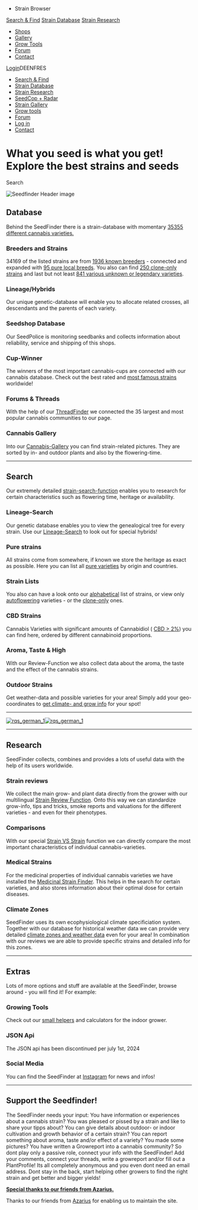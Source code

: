 - Strain Browser

[Search & Find](https://seedfinder.eu/en/search) [Strain Database](https://seedfinder.eu/en/database) [Strain Research](https://seedfinder.eu/en/research)

- [Shops](https://seedfinder.eu/en/seedbanks)
- [Gallery](https://seedfinder.eu/en/cannabis-gallery.html)
- [Grow Tools](https://seedfinder.eu/en/growing)
- [Forum](https://seedfinder.eu/en/board.html)
- [Contact](https://seedfinder.eu/en/contact.html)

[Login](https://seedfinder.eu/en/login)DEENFRES

- [Search & Find](https://seedfinder.eu/en/search)
- [Strain Database](https://seedfinder.eu/en/database)
- [Strain Research](https://seedfinder.eu/en/research)
- [SeedCop + Radar](https://seedfinder.eu/en/seedbanks)
- [Strain Gallery](https://seedfinder.eu/en/cannabis-gallery.html)
- [Grow tools](https://seedfinder.eu/en/growing)
- [Forum](https://seedfinder.eu/en/newsflash)
- [Log in](https://seedfinder.eu/en/login)
- [Contact](https://seedfinder.eu/en/contact.html)

# What you seed is what you get! Explore the best strains and seeds

Search

![Seedfinder Header image](https://assets.seedfinder.eu/build/assets/homepage-header-gnzrxAuZ.png)

## Database

Behind the SeedFinder there is a strain-database with momentary
[35355 different cannabis varieties.](https://seedfinder.eu/en/database/strains)

### Breeders and Strains

34169 of the listed strains are from [1936 known breeders](https://seedfinder.eu/en/database/breeder) \- connected and expanded with [95 pure local breeds](https://seedfinder.eu/en/database/strains/origin). You also can find [250 clone-only strains](https://seedfinder.eu/en/database/strains/cloneonly) and last but not least [841 various unknown or legendary varieties](https://seedfinder.eu/en/database/strains/unknown-or-legendary).


### Lineage/Hybrids

Our unique genetic-database will enable you to allocate related crosses, all descendants and the parents of each variety.


### Seedshop Database

Our SeedPolice is monitoring seedbanks and collects information about reliability, service and shipping of this shops.


### Cup-Winner

The winners of the most important cannabis-cups are connected with our cannabis database. Check out the best rated and [most famous strains](https://seedfinder.eu/en/database/cup-winner) worldwide!


### Forums & Threads

With the help of our [ThreadFinder](https://seedfinder.eu/en/threadfinder/threads.html) we connected the 35 largest and most popular cannabis communities to our page.


### Cannabis Gallery

Into our [Cannabis-Gallery](https://seedfinder.eu/en/cannabis-gallery.html) you can find strain-related pictures. They are sorted by in- and outdoor plants and also by the flowering-time.


* * *

## Search

Our extremely detailed [strain-search-function](https://seedfinder.eu/en/search/extended) enables you to research for certain characteristics such as flowering time, heritage or availability.


### Lineage-Search

Our genetic database enables you to view the genealogical tree for every strain. Use our [Lineage-Search](https://seedfinder.eu/en/search/lineage) to look out for special hybrids!


### Pure strains

All strains come from somewhere, if known we store the heritage as exact as possible. Here you can list all [pure varieties](https://seedfinder.eu/en/database/strains/origin) by origin and countries.


### Strain Lists

You also can have a look onto our [alphabetical](https://seedfinder.eu/en/database/strains/alphabetical) list of strains, or view only [autoflowering](https://seedfinder.eu/en/database/strains/autoflowering) varieties - or the [clone-only](https://seedfinder.eu/en/database/strains/cloneonly) ones.


### CBD Strains

Cannabis Varieties with significant amounts of Cannabidiol ( [CBD > 2%](https://seedfinder.eu/en/database/strains/cbd-rich)) you can find here, ordered by different cannabinoid proportions.


### Aroma, Taste & High

With our Review-Function we also collect data about the aroma, the taste and the effect of the cannabis strains.


### Outdoor Strains

Get weather-data and possible varieties for your area! Simply add your geo-coordinates to [get climate- and grow info](https://seedfinder.eu/en/research/climate) for your spot!


* * *

[![rqs_german_1](https://cdn.seedfinder.eu/pics/banners/01JKG01KA86F3ZF8D1VM6M0D1G.jpg)![rqs_german_1](https://cdn.seedfinder.eu/pics/banners/mobile/01JKG01M4FQBF90Y4XENTHRXV5.jpg)](https://seedfinder.eu/en/banner/16)

* * *

## Research

SeedFinder collects, combines and provides a lots of useful data with the help of its users worldwide.


### Strain reviews

We collect the main grow- and plant data directly from the grower with our multilingual [Strain Review Function](https://seedfinder.eu/en/research/reviews). Onto this way we can standardize grow-info, tips and tricks, smoke reports and valuations for the different varieties - and even for their phenotypes.


### Comparisons

With our special [Strain VS Strain](https://seedfinder.eu/en/research/strain-vs-strain) function we can directly compare the most important characteristics of individual cannabis-varieties.


### Medical Strains

For the medicinal properties of individual cannabis varieties we have installed the [Medicinal Strain Finder](https://seedfinder.eu/en/research/medical). This helps in the search for certain varieties, and also stores information about their optimal dose for certain diseases.


### Climate Zones

SeedFinder uses its own ecophysiological climate specificiation system. Together with our database for historical weather data we can provide very detailed [climate zones and weather data](https://seedfinder.eu/en/research/climate) even for your area! In combination with our reviews we are able to provide specific strains and detailed info for this zones.


* * *

## Extras

Lots of more options and stuff are available at the SeedFinder, browse around - you will find it! For example:


### Growing Tools

Check out our [small helpers](https://seedfinder.eu/en/growing) and calculators for the indoor grower.


### JSON Api

The JSON api has been discontinued per july 1st, 2024


### Social Media

You can find the SeedFinder at [Instagram](https://www.instagram.com/seedfinder.eu/) for news and infos!


* * *

## Support the Seedfinder!

The SeedFinder needs your input: You have information or experiences about a cannabis strain? You was pleased or pissed by a strain and like to share your tipps about? You can give details about outdoor- or indoor cultivation and growth behavior of a certain strain? You can report something about aroma, taste and/or effect of a variety? You made some pictures? You have written a Growreport into a cannabis community? So dont play only a passive role, connect your info with the SeedFinder! Add your comments, connect your threads, write a growreport and/or fill out a PlantProfile! Its all completely anonymous and you even dont need an email address. Dont stay in the back, start helping other growers to find the right strain and get better and bigger yields!


[**Special thanks to our friends from Azarius.**](https://www.azarius.com/)

Thanks to our friends from [Azarius](https://www.azarius.com/) for enabling us to maintain the site.